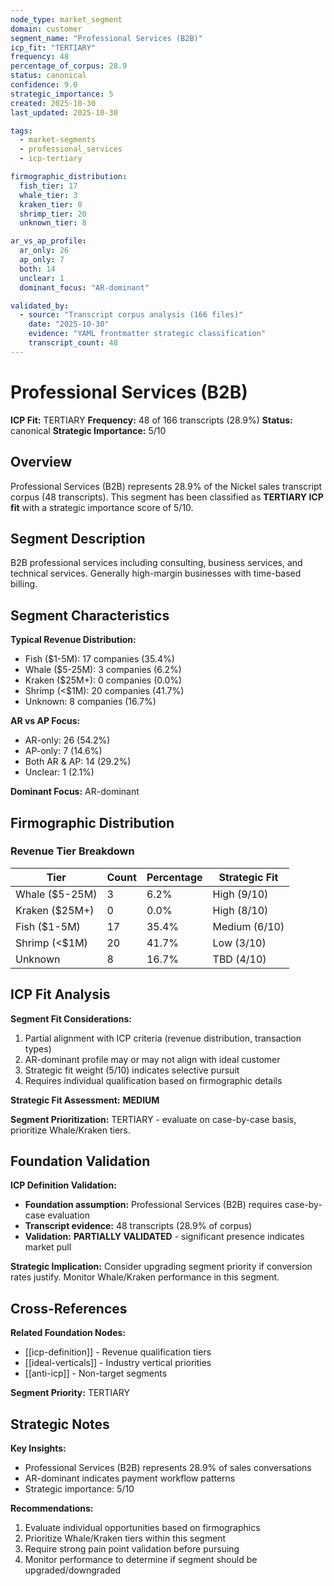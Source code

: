 ```yaml
---
node_type: market_segment
domain: customer
segment_name: "Professional Services (B2B)"
icp_fit: "TERTIARY"
frequency: 48
percentage_of_corpus: 28.9
status: canonical
confidence: 9.0
strategic_importance: 5
created: 2025-10-30
last_updated: 2025-10-30

tags:
  - market-segments
  - professional_services
  - icp-tertiary

firmographic_distribution:
  fish_tier: 17
  whale_tier: 3
  kraken_tier: 0
  shrimp_tier: 20
  unknown_tier: 8

ar_vs_ap_profile:
  ar_only: 26
  ap_only: 7
  both: 14
  unclear: 1
  dominant_focus: "AR-dominant"

validated_by:
  - source: "Transcript corpus analysis (166 files)"
    date: "2025-10-30"
    evidence: "YAML frontmatter strategic classification"
    transcript_count: 48
---
```


# Professional Services (B2B)

**ICP Fit:** TERTIARY
**Frequency:** 48 of 166 transcripts (28.9%)
**Status:** canonical
**Strategic Importance:** 5/10

## Overview

Professional Services (B2B) represents 28.9% of the Nickel sales transcript corpus (48 transcripts). This segment has been classified as **TERTIARY ICP fit** with a strategic importance score of 5/10.

## Segment Description

B2B professional services including consulting, business services, and technical services. Generally high-margin businesses with time-based billing.

## Segment Characteristics

**Typical Revenue Distribution:**
- Fish ($1-5M): 17 companies (35.4%)
- Whale ($5-25M): 3 companies (6.2%)
- Kraken ($25M+): 0 companies (0.0%)
- Shrimp (<$1M): 20 companies (41.7%)
- Unknown: 8 companies (16.7%)

**AR vs AP Focus:**
- AR-only: 26 (54.2%)
- AP-only: 7 (14.6%)
- Both AR & AP: 14 (29.2%)
- Unclear: 1 (2.1%)

**Dominant Focus:** AR-dominant

## Firmographic Distribution

### Revenue Tier Breakdown

| Tier | Count | Percentage | Strategic Fit |
|------|-------|------------|---------------|
| Whale ($5-25M) | 3 | 6.2% | High (9/10) |
| Kraken ($25M+) | 0 | 0.0% | High (8/10) |
| Fish ($1-5M) | 17 | 35.4% | Medium (6/10) |
| Shrimp (<$1M) | 20 | 41.7% | Low (3/10) |
| Unknown | 8 | 16.7% | TBD (4/10) |

## ICP Fit Analysis

**Segment Fit Considerations:**
1. Partial alignment with ICP criteria (revenue distribution, transaction types)
2. AR-dominant profile may or may not align with ideal customer
3. Strategic fit weight (5/10) indicates selective pursuit
4. Requires individual qualification based on firmographic details

**Strategic Fit Assessment:** **MEDIUM**

**Segment Prioritization:** TERTIARY - evaluate on case-by-case basis, prioritize Whale/Kraken tiers.

## Foundation Validation

**ICP Definition Validation:**
- **Foundation assumption:** Professional Services (B2B) requires case-by-case evaluation
- **Transcript evidence:** 48 transcripts (28.9% of corpus)
- **Validation:** **PARTIALLY VALIDATED** - significant presence indicates market pull

**Strategic Implication:** Consider upgrading segment priority if conversion rates justify. Monitor Whale/Kraken performance in this segment.

## Cross-References

**Related Foundation Nodes:**
- [[icp-definition]] - Revenue qualification tiers
- [[ideal-verticals]] - Industry vertical priorities
- [[anti-icp]] - Non-target segments

**Segment Priority:** TERTIARY

## Strategic Notes

**Key Insights:**
- Professional Services (B2B) represents 28.9% of sales conversations
- AR-dominant indicates payment workflow patterns
- Strategic importance: 5/10

**Recommendations:**
1. Evaluate individual opportunities based on firmographics
2. Prioritize Whale/Kraken tiers within this segment
3. Require strong pain point validation before pursuing
4. Monitor performance to determine if segment should be upgraded/downgraded
